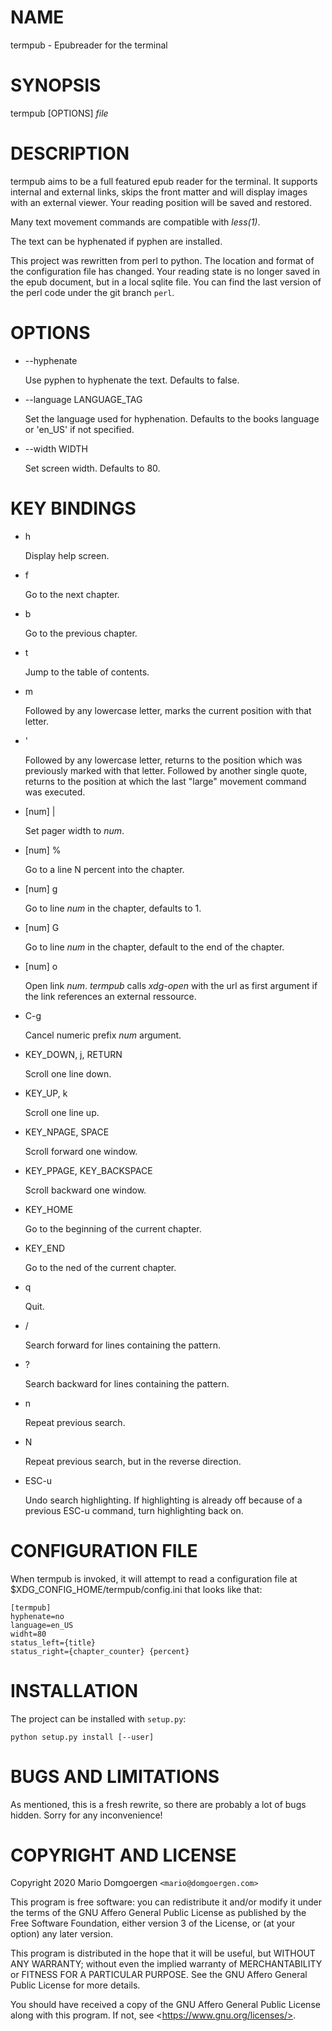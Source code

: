 # NAME

termpub - Epubreader for the terminal

# SYNOPSIS

termpub \[OPTIONS\] _file_

# DESCRIPTION

termpub aims to be a full featured epub reader for the terminal.
It supports internal and external links, skips the front matter and
will display images with an external viewer. Your reading position
will be saved and restored.

Many text movement commands are compatible with _less(1)_.

The text can be hyphenated if pyphen are installed.

This project was rewritten from perl to python. The location and format
of the configuration file has changed. Your reading state is no longer
saved in the epub document, but in a local sqlite file. You can find the
last version of the perl code under the git branch `perl`.

# OPTIONS

- --hyphenate

    Use pyphen to hyphenate the text. Defaults to false.

- --language LANGUAGE\_TAG

    Set the language used for hyphenation. Defaults to the books language or
    'en_US' if not specified.

- --width WIDTH

    Set screen width. Defaults to 80.

# KEY BINDINGS

- h

    Display help screen.

- f

    Go to the next chapter.

- b

    Go to the previous chapter.

- t

    Jump to the table of contents.

- m

    Followed by any lowercase letter, marks the current position with that
    letter.

- '

    Followed by any lowercase letter, returns to the position which was
    previously marked with that letter. Followed by another single quote,
    returns to the position at which the last "large" movement command was
    executed.

- \[num\] |

    Set pager width to _num_.

- \[num\] %

    Go to a line N percent into the chapter.

- \[num\] g

    Go to line _num_ in the chapter, defaults to 1.

- \[num\] G

    Go to line _num_ in the chapter, default to the end of the chapter.

- \[num\] o

    Open link _num_. _termpub_ calls _xdg-open_ with the url as first
    argument if the link references an external ressource.

- C-g

    Cancel numeric prefix _num_ argument.

- KEY\_DOWN, j, RETURN

    Scroll one line down.

- KEY\_UP, k

    Scroll one line up.

- KEY\_NPAGE, SPACE

    Scroll forward one window.

- KEY\_PPAGE, KEY\_BACKSPACE

    Scroll backward one window.

- KEY\_HOME

    Go to the beginning of the current chapter.

- KEY\_END

    Go to the ned of the current chapter.

- q

    Quit.

- \/

    Search forward for lines containing the pattern.

- ?

    Search backward for lines containing the pattern.

- n

    Repeat previous search.

- N

    Repeat previous search, but in the reverse direction.

- ESC-u

    Undo search highlighting. If highlighting is already off because of
    a previous ESC-u command, turn highlighting back on.

# CONFIGURATION FILE

When termpub is invoked, it will attempt to read a configuration file at
$XDG\_CONFIG\_HOME/termpub/config.ini that looks like that:

    [termpub]
    hyphenate=no
    language=en_US
    widht=80
    status_left={title}
    status_right={chapter_counter} {percent}

# INSTALLATION

The project can be installed with `setup.py`:

    python setup.py install [--user]

# BUGS AND LIMITATIONS

As mentioned, this is a fresh rewrite, so there are probably a lot
of bugs hidden. Sorry for any inconvenience!

# COPYRIGHT AND LICENSE 

Copyright 2020 Mario Domgoergen `<mario@domgoergen.com>` 

This program is free software: you can redistribute it and/or modify
it under the terms of the GNU Affero General Public License as
published by the Free Software Foundation, either version 3 of the
License, or (at your option) any later version.

This program is distributed in the hope that it will be useful,
but WITHOUT ANY WARRANTY; without even the implied warranty of
MERCHANTABILITY or FITNESS FOR A PARTICULAR PURPOSE.  See the
GNU Affero General Public License for more details.

You should have received a copy of the GNU Affero General Public License
along with this program.  If not, see \<https://www.gnu.org/licenses/>.
